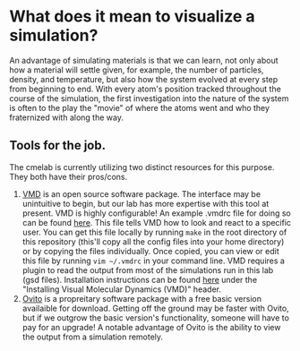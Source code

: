 # What does it mean to visualize a simulation?

An advantage of simulating materials is that we can learn, not only about 
how a material will settle given, for example, the number of particles, density, and temperature,
but also how the system evolved at every step from beginning to end. With every atom's position tracked
throughout the course of the simulation, the first investigation into the nature of the system 
is often to the play the "movie" of where the atoms went and who they fraternized with along the way.


## Tools for the job.

The cmelab is currently utilizing two distinct resources for this purpose. They both have their pros/cons. 

1. [VMD](http://www.ks.uiuc.edu/Research/vmd/) is an open source software package. The interface may be unintuitive to begin, but our lab has more expertise with this tool at present. VMD is highly configurable! An example .vmdrc file
for doing so can be found [here](https://github.com/cmelab/getting-started/tree/master/config_files). This file tells
VMD how to look and react to a specific user. You can get this file locally by running `make` in the root directory of this repository (this'll copy all the config files into your home directory) or by copying the files individually. Once copied, you can view or edit this file by running `vim ~/.vmdrc` in your 
command line. VMD requires a plugin to read the output from most of the simulations run in this lab (gsd files).
Installation instructions can be found [here](pages/Installing_the_Frequently-Used_Programs_for_CME-Lab.md) under the "Installing Visual Molecular Dynamics (VMD)" header.
1. [Ovito](https://www.ovito.org/macos-downloads/) is a propreitary software package with a free basic version availaible for download. Getting off the ground may be faster with Ovito, but if we outgrow the basic version's 
functionality, someone will have to pay for an upgrade! A notable advantage of Ovito is the ability to
view the output from a simulation remotely.
